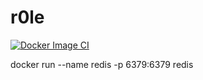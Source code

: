 # r0le
[![Docker Image CI](https://github.com/Eschryn/r0le/actions/workflows/docker-image.yml/badge.svg)](https://github.com/Eschryn/r0le/actions/workflows/docker-image.yml)

docker run --name redis -p 6379:6379 redis
